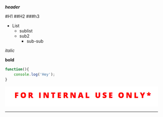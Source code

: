 ***header***

#H1
##H2
###h3

* List
    * sublist
    * sub2
        * sub-sub


_italic_

**bold**

```javascript
function(){
    console.log('Hey');
}
```

![Alt text](./test.png "optional text")

---

